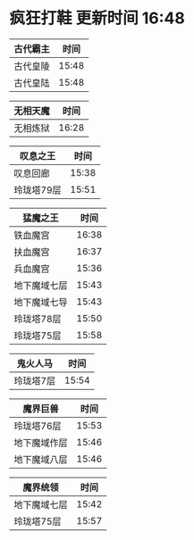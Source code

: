 # 疯狂打鞋 更新时间 16:48

| 古代霸主   | 时间    |
|--------|-------|
| 古代皇陵 | 15:48 |
| 古代皇陆 | 15:48 |

| 无相天魔   | 时间    |
|--------|-------|
| 无相炼狱 | 16:28 |

| 叹息之王   | 时间    |
|--------|-------|
| 叹息回廊 | 15:38 |
| 玲珑塔79层 | 15:51 |

| 猛魔之王   | 时间    |
|--------|-------|
| 铁血魔宫 | 16:38 |
| 扶血魔宫 | 16:37 |
| 兵血魔宫 | 15:36 |
| 地下魔域七层 | 15:43 |
| 地下魔域七导 | 15:43 |
| 玲珑塔78层 | 15:50 |
| 玲珑塔75层 | 15:58 |

| 鬼火人马   | 时间    |
|--------|-------|
| 玲珑塔7层 | 15:54 |

| 魔界巨兽   | 时间    |
|--------|-------|
| 玲珑塔76层 | 15:53 |
| 地下魔域作层 | 15:46 |
| 地下魔域八层 | 15:46 |

| 魔界统领   | 时间    |
|--------|-------|
| 地下魔域七层 | 15:42 |
| 玲珑塔75层 | 15:57 |